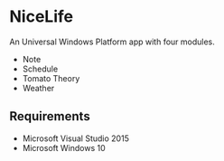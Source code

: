 # NiceLife

An Universal Windows Platform app with four modules.

* Note
* Schedule
* Tomato Theory
* Weather

## Requirements
- Microsoft Visual Studio 2015 
- Microsoft Windows 10

